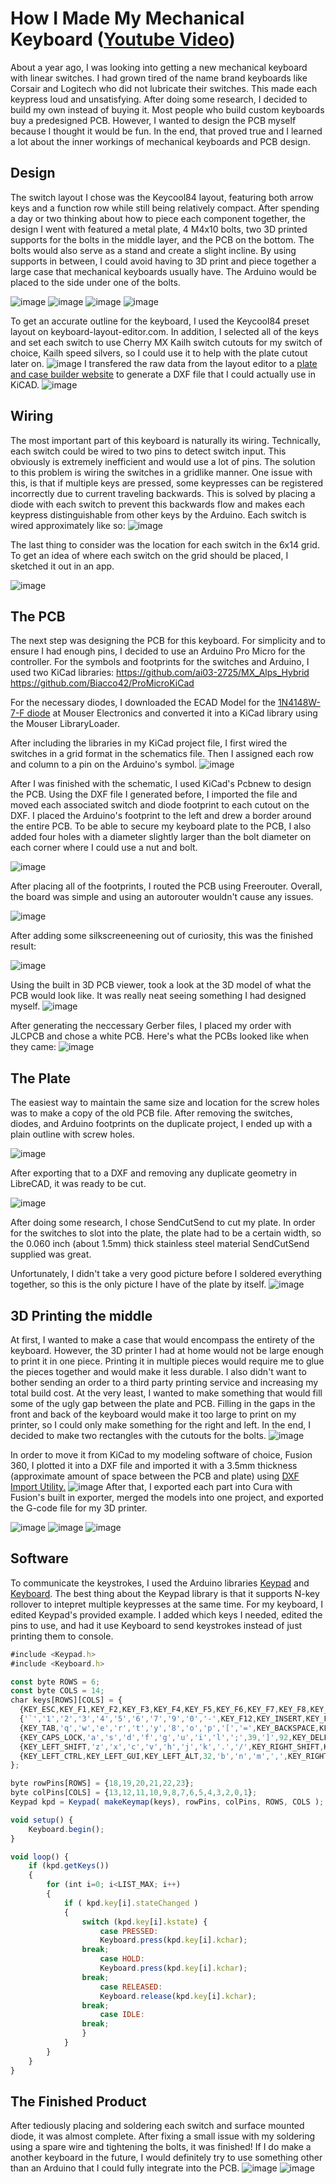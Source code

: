 # How I Made My Mechanical Keyboard ([Youtube Video](https://www.youtube.com/channel/UCWsG0tszNpZowuGIkNcHuQw))

About a year ago, I was looking into getting a new mechanical keyboard with linear switches. I had grown tired of the name brand keyboards like Corsair and Logitech who did not lubricate their switches. This made each keypress loud and unsatisfying. After doing some research, I decided to build my own instead of buying it. Most people who build custom keyboards buy a predesigned PCB. However, I wanted to design the PCB myself because I thought it would be fun. In the end, that proved true and I learned a lot about the inner workings of mechanical keyboards and PCB design. 

## Design

The switch layout I chose was the Keycool84 layout, featuring both arrow keys and a function row while still being relatively compact. After spending a day or two thinking about how to piece each component together, the design I went with featured a metal plate, 4 M4x10 bolts, two 3D printed supports for the bolts in the middle layer, and the PCB on the bottom. The bolts would also serve as a stand and create a slight incline. By using supports in between, I could avoid having to 3D print and piece together a large case that mechanical keyboards usually have. The Arduino would be placed to the side under one of the bolts. 

![image](https://user-images.githubusercontent.com/64398319/158050262-5e15bb89-1599-4170-9868-493a6f08a26c.png)
![image](https://user-images.githubusercontent.com/64398319/158050263-b1dc7c28-3cb3-4891-8bff-14244251af5b.png)
![image](https://user-images.githubusercontent.com/64398319/158050266-f7abeeda-f0f4-4549-84b6-0d24b41d1794.png)
![image](https://user-images.githubusercontent.com/64398319/158050325-4f643ca3-9047-426a-84aa-c1d8a382a4ce.png)


To get an accurate outline for the keyboard, I used the Keycool84 preset layout on keyboard-layout-editor.com.
In addition, I selected all of the keys and set each switch to use Cherry MX Kailh switch cutouts for my switch of choice, Kailh speed silvers, so I could use it to help with the plate cutout later on.
![image](https://user-images.githubusercontent.com/64398319/156913471-94514249-7342-45ae-94da-e16879379bad.png)
I transfered the raw data from the layout editor to a [plate and case builder website](http://builder.swillkb.com/) to generate a DXF file that I could actually use in KiCAD.
![image](https://user-images.githubusercontent.com/64398319/156913561-4abd1c04-be77-456a-a2bf-ec5f8076c4ff.png)

## Wiring

The most important part of this keyboard is naturally its wiring. Technically, each switch could be wired to two pins to detect switch input. This obviously is extremely inefficient and would use a lot of pins. The solution to this problem is wiring the switches in a gridlike manner. One issue with this, is that if multiple keys are pressed, some keypresses can be registered incorrectly due to current traveling backwards. This is solved by placing a diode with each switch to prevent this backwards flow and makes each keypress distinguishable from other keys by the Arduino. Each switch is wired approximately like so:
![image](https://user-images.githubusercontent.com/64398319/157819797-67bfb5fa-5837-4856-916b-f1252c01b59c.png)

The last thing to consider was the location for each switch in the 6x14 grid. To get an idea of where each switch on the grid should be placed, I sketched it out in an app. 

![image](https://user-images.githubusercontent.com/64398319/158050202-1c3fefc8-b831-4bbc-afda-89fef113b22c.png)

## The PCB

The next step was designing the PCB for this keyboard. For simplicity and to ensure I had enough pins, I decided to use an Arduino Pro Micro for the controller. 
For the symbols and footprints for the switches and Arduino, I used two KiCad libraries:
https://github.com/ai03-2725/MX_Alps_Hybrid 
https://github.com/Biacco42/ProMicroKiCad 

For the necessary diodes, I downloaded the ECAD Model for the [1N4148W-7-F diode](https://www.mouser.co.uk/ProductDetail/Diodes-Incorporated/1N4148W-7-F?qs=LHX0FizJzg7Ae9ZM8LTAWw%3D%3D) at Mouser Electronics  and converted it into a KiCad library using the Mouser LibraryLoader. 

After including the libraries in my KiCad project file, I first wired the switches in a grid format in the schematics file. Then I assigned each row and column to a pin on the Arduino's symbol.
![image](https://user-images.githubusercontent.com/64398319/156914644-28b6951b-53ae-49a6-a32d-6735d501118d.png)

After I was finished with the schematic, I used KiCad's Pcbnew to design the PCB. Using the DXF file I generated before, I imported the file and moved each associated switch and diode footprint to each cutout on the DXF. I placed the Arduino's footprint to the left and drew a border around the entire PCB. To be able to secure my keyboard plate to the PCB, I also added four holes with a diameter slightly larger than the bolt diameter on each corner where I could use a nut and bolt. 

![image](https://user-images.githubusercontent.com/64398319/157821436-4c10f5d9-3811-41f9-b8b4-d5429ce21891.png)

After placing all of the footprints, I routed the PCB using Freerouter. Overall, the board was simple and using an autorouter wouldn't cause any issues.

![image](https://user-images.githubusercontent.com/64398319/158049166-65c9d70e-f2d0-451b-9de9-b5cfaf715907.png)

After adding some silkscreeneening out of curiosity, this was the finished result:

![image](https://user-images.githubusercontent.com/64398319/158049203-7c9f8214-b44d-4726-a1ab-1919ce9bcc8b.png)


Using the built in 3D PCB viewer, took a look at the 3D model of what the PCB would look like. It was really neat seeing something I had designed myself.
![image](https://user-images.githubusercontent.com/64398319/157820904-c71715d5-1f2b-48c7-a5bc-12e582cc88d9.png)

After generating the neccessary Gerber files, I placed my order with JLCPCB and chose a white PCB. Here's what the PCBs looked like when they came:
![image](https://user-images.githubusercontent.com/64398319/163095199-d4282166-2887-47cb-b82f-f2c585919dc5.png)

## The Plate
The easiest way to maintain the same size and location for the screw holes was to make a copy of the old PCB file. After removing the switches, diodes, and Arduino footprints on the duplicate project, I ended up with a plain outline with screw holes. 

![image](https://user-images.githubusercontent.com/64398319/156914999-5e441838-1f00-4a85-bbc8-6bfe073fd34e.png)

After exporting that to a DXF and removing any duplicate geometry in LibreCAD, it was ready to be cut.

![image](https://user-images.githubusercontent.com/64398319/156915136-90c74858-9eef-4488-aee6-487e9e8ca6b9.png)

After doing some research, I chose SendCutSend to cut my plate. In order for the switches to slot into the plate, the plate had to be a certain width, so the 0.060 inch (about 1.5mm) thick stainless steel material SendCutSend supplied was great. 

Unfortunately, I didn't take a very good picture before I soldered everything together, so this is the only picture I have of the plate by itself. 
![image](https://user-images.githubusercontent.com/64398319/163095856-64816638-67b0-4505-9fdb-85be14e450b3.png)

## 3D Printing the middle

At first, I wanted to make a case that would encompass the entirety of the keyboard. However, the 3D printer I had at home would not be large enough to print it in one piece. Printing it in multiple pieces would require me to glue the pieces together and would make it less durable. I also didn't want to bother sending an order to a third party printing service and increasing my total build cost. At the very least, I wanted to make something that would fill some of the ugly gap between the plate and PCB. Filling in the gaps in the front and back of the keyboard would make it too large to print on my printer, so I could only make something for the right and left. In the end, I decided to make two rectangles with the cutouts for the bolts. 
![image](https://user-images.githubusercontent.com/64398319/163069469-5db6c803-8254-4282-bb52-5a77cc765ab5.png)

In order to move it from KiCad to my modeling software of choice, Fusion 360, I plotted it into a DXF file and imported it with a 3.5mm thickness (approximate amount of space between the PCB and plate) using [DXF Import Utility.](https://apps.autodesk.com/FUSION/en/Detail/Index?id=3146198746757677787&appLang=en&os=Win64) 
![image](https://user-images.githubusercontent.com/64398319/163076669-806fe629-d160-4fd3-8334-9b8d3aad0fc6.png)
After that, I exported each part into Cura with Fusion's built in exporter, merged the models into one project, and exported the G-code file for my 3D printer. 

![image](https://user-images.githubusercontent.com/64398319/163076444-9f08e2bd-0422-494a-8ac4-8bb8a6fc309e.png)
![image](https://user-images.githubusercontent.com/64398319/163076477-ad4a812a-ee4c-41ad-8c8a-6064a645b61d.png)
![image](https://user-images.githubusercontent.com/64398319/163076375-7473896c-d5f1-4080-9028-d571c682d53a.png)

## Software
To communicate the keystrokes, I used the Arduino libraries [Keypad](https://playground.arduino.cc/Code/Keypad/) and [Keyboard](https://www.arduino.cc/reference/en/language/functions/usb/keyboard/). The best thing about the Keypad library is that it supports N-key rollover to intepret multiple keypresses at the same time. For my keyboard, I edited Keypad's provided example. I added which keys I needed, edited the pins to use, and had it use Keyboard to send keystrokes instead of just printing them to console. 

```javascript
#include <Keypad.h>
#include <Keyboard.h>

const byte ROWS = 6;
const byte COLS = 14; 
char keys[ROWS][COLS] = {
  {KEY_ESC,KEY_F1,KEY_F2,KEY_F3,KEY_F4,KEY_F5,KEY_F6,KEY_F7,KEY_F8,KEY_F9,KEY_F10,KEY_F11,206,KEY_HOME},
  {'`','1','2','3','4','5','6','7','9','0','-',KEY_F12,KEY_INSERT,KEY_PAGE_UP},
  {KEY_TAB,'q','w','e','r','t','y','8','o','p','[','=',KEY_BACKSPACE,KEY_PAGE_DOWN},
  {KEY_CAPS_LOCK,'a','s','d','f','g','u','i','l',';',39,']',92,KEY_DELETE},
  {KEY_LEFT_SHIFT,'z','x','c','v','h','j','k','.','/',KEY_RIGHT_SHIFT,KEY_RETURN,KEY_UP_ARROW,' '},
  {KEY_LEFT_CTRL,KEY_LEFT_GUI,KEY_LEFT_ALT,32,'b','n','m',',',KEY_RIGHT_ALT,KEY_RIGHT_GUI,KEY_RIGHT_CTRL,KEY_LEFT_ARROW,KEY_DOWN_ARROW,KEY_RIGHT_ARROW}
};

byte rowPins[ROWS] = {18,19,20,21,22,23}; 
byte colPins[COLS] = {13,12,11,10,9,8,7,6,5,4,3,2,0,1}; 
Keypad kpd = Keypad( makeKeymap(keys), rowPins, colPins, ROWS, COLS );

void setup() {
    Keyboard.begin();
}

void loop() {
    if (kpd.getKeys())
    {
        for (int i=0; i<LIST_MAX; i++)   
        {
            if ( kpd.key[i].stateChanged )   
            {
                switch (kpd.key[i].kstate) { 
                    case PRESSED:
                    Keyboard.press(kpd.key[i].kchar);  
                break;
                    case HOLD:
                    Keyboard.press(kpd.key[i].kchar); 
                break;
                    case RELEASED:
                    Keyboard.release(kpd.key[i].kchar);  
                break;
                    case IDLE:
                break;
                }
            }
        }
    }
} 
```
## The Finished Product
After tediously placing and soldering each switch and surface mounted diode, it was almost complete. After fixing a small issue with my soldering using a spare wire and tightening the bolts, it was finished! If I do make a another keyboard in the future, I would definitely try to use something other than an Arduino that I could fully integrate into the PCB.
![image](https://user-images.githubusercontent.com/64398319/163095992-90e54a77-97ab-4044-b17c-40da664bfaed.png)
![image](https://user-images.githubusercontent.com/64398319/163123863-2121ebb1-3a9c-4fe3-bfff-c6a5e213ee7c.png)
